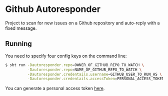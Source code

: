 # Github Autoresponder

Project to scan for new issues on a Github repository and auto-reply with a fixed message.

## Running

You need to specify four config keys on the command line:

~~~ bash
$ sbt run -Dautoresponder.repo=OWNER_OF_GITHUB_REPO_TO_WATCH \
          -Dautoresponder.repo=NAME_OF_GITHUB_REPO_TO_WATCH \
          -Dautoresponder.credentails.username=GITHUB_USER_TO_RUN_AS \
          -Dautoresponder.credentails.accessToken=PERSONAL_ACCESS_TOKEN_TO_AUTH_WITH
~~~

You can generate a personal access token [here](https://github.com/settings/tokens).
